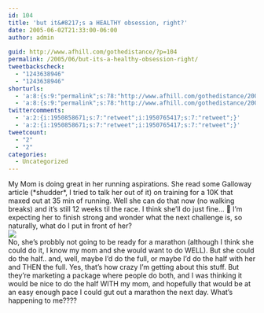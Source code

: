 ```yaml
---
id: 104
title: 'but it&#8217;s a HEALTHY obsession, right?'
date: 2005-06-02T21:33:00-06:00
author: admin
  
guid: http://www.afhill.com/gothedistance/?p=104
permalink: /2005/06/but-its-a-healthy-obsession-right/
tweetbackscheck:
  - "1243638946"
  - "1243638946"
shorturls:
  - 'a:8:{s:9:"permalink";s:78:"http://www.afhill.com/gothedistance/2005/06/but-its-a-healthy-obsession-right/";s:7:"tinyurl";s:25:"http://tinyurl.com/bn75uo";s:4:"isgd";s:17:"http://is.gd/if7h";s:5:"bitly";s:18:"http://bit.ly/7s8L";s:5:"snipr";s:22:"http://snipr.com/b89pn";s:5:"snurl";s:22:"http://snurl.com/b89pn";s:7:"snipurl";s:24:"http://snipurl.com/b89pn";s:4:"trim";s:17:"http://tr.im/edm5";}'
  - 'a:8:{s:9:"permalink";s:78:"http://www.afhill.com/gothedistance/2005/06/but-its-a-healthy-obsession-right/";s:7:"tinyurl";s:25:"http://tinyurl.com/bn75uo";s:4:"isgd";s:17:"http://is.gd/if7h";s:5:"bitly";s:18:"http://bit.ly/7s8L";s:5:"snipr";s:22:"http://snipr.com/b89pn";s:5:"snurl";s:22:"http://snurl.com/b89pn";s:7:"snipurl";s:24:"http://snipurl.com/b89pn";s:4:"trim";s:17:"http://tr.im/edm5";}'
twittercomments:
  - 'a:2:{i:1950858671;s:7:"retweet";i:1950765417;s:7:"retweet";}'
  - 'a:2:{i:1950858671;s:7:"retweet";i:1950765417;s:7:"retweet";}'
tweetcount:
  - "2"
  - "2"
categories:
  - Uncategorized
---
```

My Mom is doing great in her running aspirations. She read some Galloway article (\*shudder\*, I tried to talk her out of it) on training for a 10K that maxed out at 35 min of running. Well she can do that now (no walking breaks) and it&#8217;s still 12 weeks til the race. I think she&#8217;ll do just fine&#8230; 🙂 I&#8217;m expecting her to finish strong and wonder what the next challenge is, so naturally, what do I put in front of her?  
![](http://adisneyworldsports.disney.go.com/media/dwws_v0220/en_US/marathon/mw06Logo.jpg)  
No, she&#8217;s probbly not going to be ready for a marathon (although I think she could do it, I know my mom and she would want to do WELL). But she could do the half.. and, well, maybe I&#8217;d do the full, or maybe I&#8217;d do the half with her and THEN the full. Yes, that&#8217;s how crazy I&#8217;m getting about this stuff. But they&#8217;re marketing a package where people do both, and I was thinking it would be nice to do the half WITH my mom, and hopefully that would be at an easy enough pace I could gut out a marathon the next day. What&#8217;s happening to me????